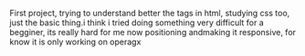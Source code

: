 First project, trying to understand better the tags in html, studying css too, just the basic thing.i think i tried doing something very difficult for a begginer, its really hard for me now positioning andmaking it responsive, for know it is only working on operagx